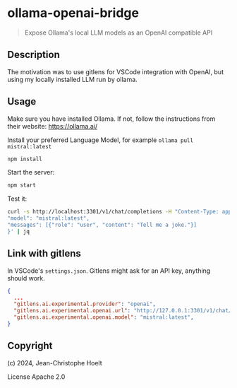 # ollama-openai-bridge

> Expose Ollama's local LLM models as an OpenAI compatible API

## Description

The motivation was to use gitlens for VSCode integration with OpenAI, but using my locally installed LLM run by ollama.

## Usage

Make sure you have installed Ollama. If not, follow the instructions from their website: https://ollama.ai/

Install your preferred Language Model, for example `ollama pull mistral:latest`

```sh
npm install
```

Start the server:

```sh
npm start
```

Test it:

```sh
curl -s http://localhost:3301/v1/chat/completions -H "Content-Type: application/json" -d '{
"model": "mistral:latest",
"messages": [{"role": "user", "content": "Tell me a joke."}]
}' | jq
```

## Link with gitlens

In VSCode's `settings.json`. Gitlens might ask for an API key, anything should work.

```json
{
  ...
  "gitlens.ai.experimental.provider": "openai",
  "gitlens.ai.experimental.openai.url": "http://127.0.0.1:3301/v1/chat/completions",
  "gitlens.ai.experimental.openai.model": "mistral:latest",
}
```

## Copyright

(c) 2024, Jean-Christophe Hoelt

License Apache 2.0